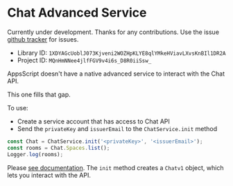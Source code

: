 # Chat Advanced Service

Currently under development. Thanks for any contributions. Use the issue [github tracker](https://github.com/classroomtechtools/chat-adv-service/issues) for issues.

- Library ID: `1XDYAGcUoblJ073Kjveni2WOZHpKLYE8qlYMkeHViavLXvsKnBIl1DR2A`
- Project ID: `MQnHmNNee4jlfFGV9v4i6s_D8R0iiSsw_`

AppsScript doesn't have a native advanced service to interact with the Chat API. 

This one fills that gap.

To use:

- Create a service account that has access to Chat API
- Send the `privateKey` and `issuerEmail` to the `ChatService.init` method

```js
const Chat = ChatService.init('<privateKey>', '<issuerEmail>');
const rooms = Chat.Spaces.list();
Logger.log(rooms);
```

Please [see documentation](https://classroomtechtools.github.io/chat-adv-service/). The `init` method creates a `Chatv1` object, which lets you interact with the API.
